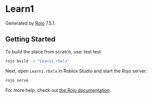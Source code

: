# Learn1

Generated by [Rojo](https://github.com/rojo-rbx/rojo) 7.5.1.

## Getting Started

To build the place from scratch, use: test test

```bash
rojo build -o "Learn1.rbxlx"
```

Next, open `Learn1.rbxlx` in Roblox Studio and start the Rojo server:

```bash
rojo serve
```

For more help, check out [the Rojo documentation](https://rojo.space/docs).
